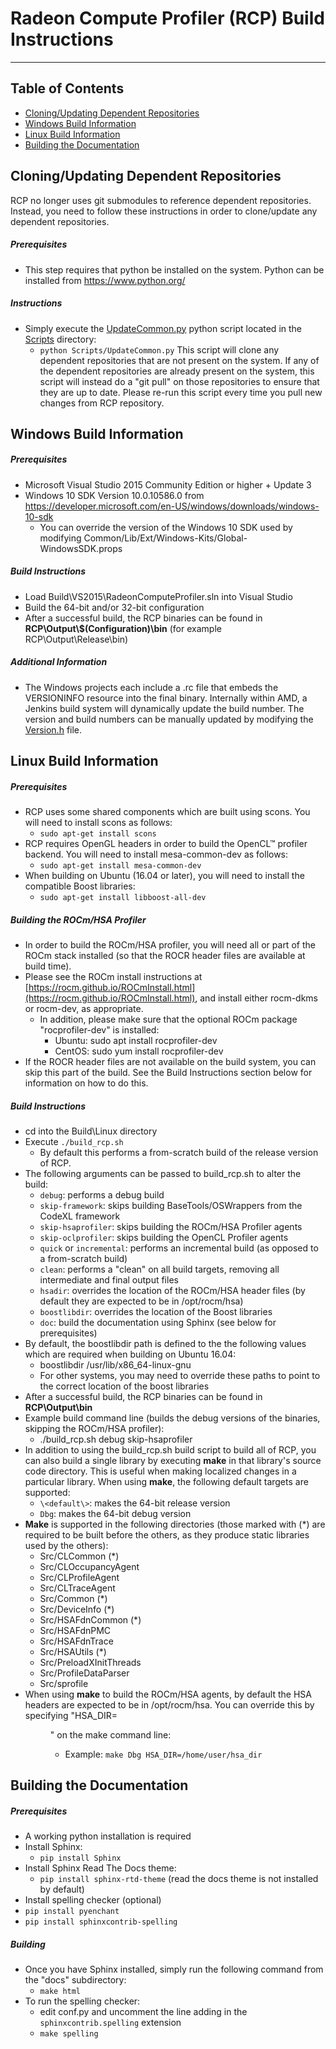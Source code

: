 ﻿# Radeon Compute Profiler (RCP) Build Instructions
---
## Table of Contents
* [Cloning/Updating Dependent Repositories](#cloningupdating-dependent-repositories)
* [Windows Build Information](#windows-build-information)
* [Linux Build Information](#linux-build-information)
* [Building the Documentation](#building-the-documentation)

## Cloning/Updating Dependent Repositories
RCP no longer uses git submodules to reference dependent repositories. Instead, you need to follow these instructions in
order to clone/update any dependent repositories.

##### Prerequisites
  * This step requires that python be installed on the system. Python can be installed from https://www.python.org/

##### Instructions
 * Simply execute the [UpdateCommon.py](Scripts/UpdateCommon.py) python script located in the [Scripts](Scripts) directory:
   * `python Scripts/UpdateCommon.py`
This script will clone any dependent repositories that are not present on the system. If any of the dependent repositories are already
present on the system, this script will instead do a "git pull" on those repositories to ensure that they are up to date. Please re-run
this script every time you pull new changes from RCP repository.

## Windows Build Information

##### Prerequisites
 * Microsoft Visual Studio 2015 Community Edition or higher + Update 3
 * Windows 10 SDK Version 10.0.10586.0 from https://developer.microsoft.com/en-US/windows/downloads/windows-10-sdk
   * You can override the version of the Windows 10 SDK used by modifying Common/Lib/Ext/Windows-Kits/Global-WindowsSDK.props

##### Build Instructions
 * Load Build\VS2015\RadeonComputeProfiler.sln into Visual Studio
 * Build the 64-bit and/or 32-bit configuration
 * After a successful build, the RCP binaries can be found in __RCP\Output\\$(Configuration)\bin__ (for example RCP\Output\Release\bin)

##### Additional Information
 * The Windows projects each include a .rc file that embeds the VERSIONINFO resource into the final binary. Internally within AMD, a Jenkins build system will dynamically update
   the build number. The version and build numbers can be manually updated by modifying the [Version.h](Src/Common/Version.h) file.

## Linux Build Information

##### Prerequisites
 * RCP uses some shared components which are built using scons. You will need to install scons as follows:
   * `sudo apt-get install scons`
 * RCP requires OpenGL headers in order to build the OpenCL™ profiler backend. You will need to install mesa-common-dev as follows:
   * `sudo apt-get install mesa-common-dev`
 * When building on Ubuntu (16.04 or later), you will need to install the compatible Boost libraries:
   * `sudo apt-get install libboost-all-dev`

##### Building the ROCm/HSA Profiler
* In order to build the ROCm/HSA profiler, you will need all or part of the ROCm stack installed (so that the ROCR header files are available at build time).
* Please see the ROCm install instructions at [https://rocm.github.io/ROCmInstall.html](https://rocm.github.io/ROCmInstall.html), and install either rocm-dkms or rocm-dev, as appropriate.
  * In addition, please make sure that the optional ROCm package "rocprofiler-dev" is installed:
    * Ubuntu: sudo apt install rocprofiler-dev
    * CentOS: sudo yum install rocprofiler-dev
* If the ROCR header files are not available on the build system, you can skip this part of the build. See the Build Instructions section below for information on how to do this.

##### Build Instructions
 * cd into the Build\Linux directory
 * Execute `./build_rcp.sh`
   * By default this performs a from-scratch build of the release version of RCP.
 * The following arguments can be passed to build_rcp.sh to alter the build:
   * `debug`: performs a debug build
   * `skip-framework`: skips building BaseTools/OSWrappers from the CodeXL framework
   * `skip-hsaprofiler`: skips building the ROCm/HSA Profiler agents
   * `skip-oclprofiler`: skips building the OpenCL Profiler agents
   * `quick` or `incremental`: performs an incremental build (as opposed to a from-scratch build)
   * `clean`: performs a "clean" on all build targets, removing all intermediate and final output files
   * `hsadir`: overrides the location of the ROCm/HSA header files (by default they are expected to be in /opt/rocm/hsa)
   * `boostlibdir`: overrides the location of the Boost libraries
   * `doc`: build the documentation using Sphinx (see below for prerequisites)
 * By default, the boostlibdir path is defined to the the following values which are required when building on Ubuntu 16.04:
   * boostlibdir /usr/lib/x86_64-linux-gnu
   * For other systems, you may need to override these paths to point to the correct location of the boost libraries
 * After a successful build, the RCP binaries can be found in __RCP\Output\bin__
 * Example build command line (builds the debug versions of the binaries, skipping the ROCm/HSA profiler):
   * ./build_rcp.sh debug skip-hsaprofiler
 * In addition to using the build_rcp.sh build script to build all of RCP, you can also build a single library by executing __make__ in that library's source code directory. This is useful when making localized changes in a particular library. When using __make__, the following default targets are supported:
   * `\<default\>`: makes the 64-bit release version
   * `Dbg`: makes the 64-bit debug version
 * __Make__ is supported in the following directories (those marked with (*) are required to be built before the others, as they produce static libraries used by the others):
   * Src/CLCommon (*)
   * Src/CLOccupancyAgent
   * Src/CLProfileAgent
   * Src/CLTraceAgent
   * Src/Common (*)
   * Src/DeviceInfo (*)
   * Src/HSAFdnCommon (*)
   * Src/HSAFdnPMC
   * Src/HSAFdnTrace
   * Src/HSAUtils (*)
   * Src/PreloadXInitThreads
   * Src/ProfileDataParser
   * Src/sprofile
 * When using __make__ to build the ROCm/HSA agents, by default the HSA headers are expected to be in /opt/rocm/hsa. You can override this by specifying "HSA_DIR=<dir>" on the make command line:
   * Example: `make Dbg HSA_DIR=/home/user/hsa_dir`

## Building the Documentation

##### Prerequisites
 * A working python installation is required
 * Install Sphinx:
   * `pip install Sphinx`
 * Install Sphinx Read The Docs theme:
   * `pip install sphinx-rtd-theme` (read the docs theme is not installed by default)
 * Install spelling checker (optional)
  * `pip install pyenchant`
  * `pip install sphinxcontrib-spelling`

##### Building
 * Once you have Sphinx installed, simply run the following command from the "docs" subdirectory:
   * `make html`
 * To run the spelling checker:
   * edit conf.py and uncomment the line adding in the `sphinxcontrib.spelling` extension
   * `make spelling`
